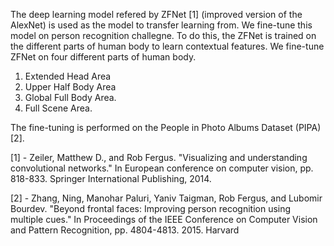 The deep learning model refered by ZFNet [1] (improved version of the AlexNet) is used as the model to transfer learning from.
We fine-tune this model on person recognition challegne. To do this, the ZFNet is trained on the different parts of human
body to learn contextual features. We fine-tune ZFNet on four different parts of human body.

  1. Extended Head Area
  2. Upper Half Body Area
  3. Global Full Body Area.
  4. Full Scene Area.
  
The fine-tuning is performed on the People in Photo Albums Dataset (PIPA) [2]. 

[1] - Zeiler, Matthew D., and Rob Fergus. "Visualizing and understanding convolutional networks." In European conference on computer vision, pp. 818-833. Springer International Publishing, 2014.

[2] - Zhang, Ning, Manohar Paluri, Yaniv Taigman, Rob Fergus, and Lubomir Bourdev. "Beyond frontal faces: Improving person recognition using multiple cues." In Proceedings of the IEEE Conference on Computer Vision and Pattern Recognition, pp. 4804-4813. 2015.
Harvard	
